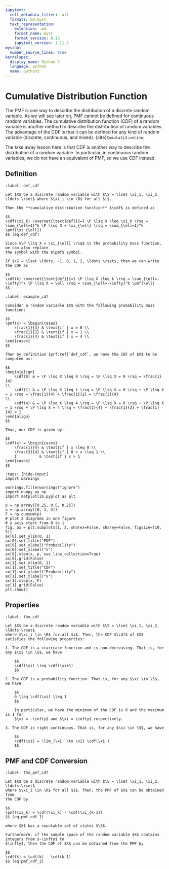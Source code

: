 ```yaml
---
jupytext:
  cell_metadata_filter: -all
  formats: md:myst
  text_representation:
    extension: .md
    format_name: myst
    format_version: 0.13
    jupytext_version: 1.11.5
mystnb:
  number_source_lines: true
kernelspec:
  display_name: Python 3
  language: python
  name: python3
---
```


# Cumulative Distribution Function

The PMF is one way to describe the distribution of a discrete random variable. As we will see later on,
PMF cannot be defined for continuous random variables. The cumulative distribution function (CDF) 
of a random variable is another method to describe the distribution of random variables.
The advantage of the CDF is that it can be defined for any kind of random variable (discrete, 
continuous, and mixed). {cite}`Cumulati3:online`.

The take away lesson here is that CDF is another way to describe the distribution of a random variable.
In particular, in continuous random variables, we do not have an equivalent of PMF, so we use CDF instead.

## Definition

````{prf:definition} Cumulative Distribution Function
:label: def_cdf

Let $X$ be a discrete random variable with $\S = \lset \xi_1, \xi_2, \ldots \rset$ where $\xi_i \in \R$ for all $i$.

Then the **cumulative distribution function** $\cdf$ is defined as 

$$
\cdf(\xi_k) \overset{\text{def}}{=} \P \lsq X \leq \xi_k \rsq = \sum_{\ell=1}^k \P \lsq X = \xi_{\ell} \rsq = \sum_{\ell=1}^k \pmf(\xi_{\ell})
$$ (eq:def_cdf)

Since $\P \lsq X = \xi_{\ell} \rsq$ is the probability mass function, we can also replace 
the symbol with the $\pmf$ symbol.

If $\S = \lset \ldots, -1, 0, 1, 2, \ldots \rset$, then we can write the CDF as

$$
\cdf(k) \overset{\text{def}}{=} \P \lsq X \leq k \rsq = \sum_{\ell=-\infty}^k \P \lsq X = \ell \rsq = \sum_{\ell=-\infty}^k \pmf(\ell)
$$
````

````{prf:example} CDF 
:label: example_cdf

Consider a random variable $X$ with the following probability mass function:

$$
\pmf(x) = \begin{cases}
    \frac{1}{4} & \text{if } x = 0 \\
    \frac{1}{2} & \text{if } x = 1 \\
    \frac{1}{4} & \text{if } x = 4 \\
\end{cases}
$$

Then by definition {prf:ref}`def_cdf`, we have the CDF of $X$ to be computed as:

$$
\begin{align}
    \cdf(0) & = \P \lsq X \leq 0 \rsq = \P \lsq X = 0 \rsq = \frac{1}{4}                                                                           \\
    \cdf(1) & = \P \lsq X \leq 1 \rsq = \P \lsq X = 0 \rsq + \P \lsq X = 1 \rsq = \frac{1}{4} + \frac{1}{2} = \frac{3}{4}                          \\
    \cdf(4) & = \P \lsq X \leq 4 \rsq = \P \lsq X = 0 \rsq + \P \lsq X = 1 \rsq + \P \lsq X = 4 \rsq = \frac{1}{4} + \frac{1}{2} + \frac{1}{4} = 1
\end{align}
$$

Thus, our CDF is given by:

$$
\cdf(x) = \begin{cases}
    \frac{1}{4} & \text{if } x \leq 0 \\
    \frac{3}{4} & \text{if } 0 < x \leq 1 \\
    1          & \text{if } x > 1
\end{cases}
$$
````

```{code-cell} ipython3
:tags: [hide-input]
import warnings

warnings.filterwarnings("ignore")
import numpy as np
import matplotlib.pyplot as plt

p = np.array([0.25, 0.5, 0.25])
x = np.array([0, 1, 4])
F = np.cumsum(p)
# plot 2 diagrams in one figure
# y axis start from 0 to 1
fig, ax = plt.subplots(1, 2, sharex=False, sharey=False, figsize=(10, 5))
ax[0].set_ylim(0, 1)
ax[0].set_title("PDF")
ax[0].set_ylabel("Probability")
ax[0].set_xlabel("x")
ax[0].stem(x, p, use_line_collection=True)
ax[0].grid(False)
ax[1].set_ylim(0, 1)
ax[1].set_title("CDF")
ax[1].set_ylabel("Probability")
ax[1].set_xlabel("x")
ax[1].step(x, F)
ax[1].grid(False)
plt.show()
```

## Properties

````{prf:theorem} Properties of CDF
:label: thm_cdf

Let $X$ be a discrete random variable with $\S = \lset \xi_1, \xi_2, \ldots \rset$ 
where $\xi_i \in \R$ for all $i$. Then, the CDF $\cdf$ of $X$ satisfies the following properties:

1. The CDF is a staircase function and is non-decreasing. That is, for any $\xi \in \S$, we have

    $$
    \cdf(\xi) \leq \cdf(\xi+1)
    $$

2. The CDF is a probability function. That is, for any $\xi \in \S$, we have

    $$
    0 \leq \cdf(\xi) \leq 1
    $$

    In particular, we have the minimum of the CDF is 0 and the maximum is 1 for 
    $\xi = -\infty$ and $\xi = \infty$ respectively.

3. The CDF is right continuous. That is, for any $\xi \in \S$, we have

    $$
    \cdf(\xi) = \lim_{\xi' \to \xi} \cdf(\xi')
    $$
````

## PMF and CDF Conversion

````{prf:theorem} PMF and CDF Conversion
:label: thm_pmf_cdf

Let $X$ be a discrete random variable with $\S = \lset \xi_1, \xi_2, \ldots \rset$ 
where $\xi_i \in \R$ for all $i$. Then, the PMF of $X$ can be obtained from 
the CDF by

$$
\pmf(\xi_k) = \cdf(\xi_k) - \cdf(\xi_{k-1})
$$ (eq:pmf_cdf_1)

where $X$ has a countable set of states $\S$. 

Furthermore, if the sample space of the random variable $X$ contains integers from $-\infty$ to
$\infty$, then the CDF of $X$ can be obtained from the PMF by

$$
\cdf(k) = \cdf(k) - \cdf(k-1)
$$ (eq:pmf_cdf_2)
````



